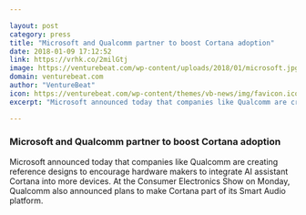 ```yaml
---

layout: post
category: press
title: "Microsoft and Qualcomm partner to boost Cortana adoption"
date: 2018-01-09 17:12:52
link: https://vrhk.co/2milGtj
image: https://venturebeat.com/wp-content/uploads/2018/01/microsoft.jpg?fit=780%2C520&strip=all
domain: venturebeat.com
author: "VentureBeat"
icon: https://venturebeat.com/wp-content/themes/vb-news/img/favicon.ico
excerpt: "Microsoft announced today that companies like Qualcomm are creating reference designs to encourage hardware makers to integrate AI assistant Cortana into more devices. At the Consumer Electronics Show on Monday, Qualcomm also announced plans to make Cortana part of its Smart Audio platform."

---
```


### Microsoft and Qualcomm partner to boost Cortana adoption

Microsoft announced today that companies like Qualcomm are creating reference designs to encourage hardware makers to integrate AI assistant Cortana into more devices. At the Consumer Electronics Show on Monday, Qualcomm also announced plans to make Cortana part of its Smart Audio platform.